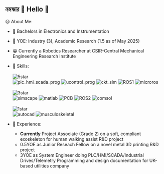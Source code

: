 ## নমস্কার :pray: Hello :raising_hand:

:smiley: About Me:
- :green_book: Bachelors in Electronics and Instrumentation
- :calendar: YOE: Industry (3), Academic Research (1.5 as of May 2025)
- :grin: Currently a Robotics Researcher at CSIR-Central Mechanical Engineering Research Institute
- :hammer: Skills: </br></br>
  ![5star](https://img.shields.io/badge/*****-green)</br>
  ![plc_hmi_scada_prog](https://img.shields.io/badge/PLC_HMI_SCADA_Programming_(IEC61131)-lightgreen)
  ![ucontrol_prog](https://img.shields.io/badge/Microcontroller_Programming-lightgreen)
  ![ckt_sim](https://img.shields.io/badge/Circuit_Simulation-lightgreen)
  ![ROS1](https://img.shields.io/badge/ROS1-lightgreen)
  ![microros](https://img.shields.io/badge/microros-lightgreen)
  </br></br>
  ![3star](https://img.shields.io/badge/***-yellow)</br>
  ![simscape](https://img.shields.io/badge/Simscape_Electrical-lightyellow)
  ![matlab](https://img.shields.io/badge/MATLAB-lightyellow)
  ![PCB](https://img.shields.io/badge/PCB_Design-lightyellow)
  ![ROS2](https://img.shields.io/badge/ROS2-lightyellow)
  ![comsol](https://img.shields.io/badge/COMSOL_Multiphysics-lightyellow)
  </br></br>
  ![1star](https://img.shields.io/badge/*-red)</br>
  ![autocad](https://img.shields.io/badge/Autocad-pink)
  ![musculoskeletal](https://img.shields.io/badge/Musculoskeletal_Modelling-pink)

- 🧠 Experience:
  - **Currently** Project Associate (Grade 2) on a soft, compliant exoskeleton for human walking assist R&D project
  - 0.5YOE as Junior Reseach Fellow on a novel metal 3D printing R&D project
  - 3YOE as System Engineer doing PLC/HMI/SCADA/Industrial Drives/Telemetry Programming and design documentation for UK-based utilities company

